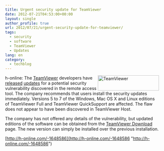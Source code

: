 ```yaml
---
title: Urgent security update for TeamViewer
date: 2012-07-21T04:53:00+00:00
layout: single
author_profile: true
url: 2012/07/21/urgent-security-update-for-teamviewer/
tags:
  - security
  - software
  - TeamViewer
  - Updates
lang: en
category: 
  - techblog
---
```

<a href="http://lh4.ggpht.com/-pM-PmxKEuD8/UAouxTdkefI/AAAAAAAAGi8/IY8Ybk-qwU8/s1600-h/TeamViewer%25255B2%25255D.png" target="_blank"><img title="TeamViewer" border="0" alt="TeamViewer" align="right" src="http://lh5.ggpht.com/-RXnjmRI3_EY/UAouzQ81OtI/AAAAAAAAGjE/19sj7cfRNGA/TeamViewer_thumb.png?imgmax=800" width="200" height="50" /></a>h-online: The [TeamViewer](http://www.teamviewer.com/en/index.aspx) developers have [released](http://www.teamviewer.com/en/news/361-TeamViewer-security-updates-for-Windows-and-Mac-OS-released.aspx) [updates](http://www.teamviewer.com/en/news/362-TeamViewer-security-updates-for-Linux-released.aspx) for a potential security vulnerability discovered in the remote access tool. The company recommends that users install the security updates immediately. Versions 5 to 7 of the Windows, Mac OS X and Linux editions of TeamViewer Full and TeamViewer QuickSupport are affected. The flaw does not appear to have been discovered in TeamViewer Host. 

The company has not offered any details of the vulnerability, but updated editions of the software can be obtained from the [TeamViewer Download](http://www.teamviewer.com/en/download/index.aspx) page. The new version can simply be installed over the previous installation. 

[http://h-online.com/-1648586](http://h-online.com/-1648586 "http://h-online.com/-1648586")
